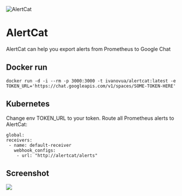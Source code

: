 <img src="https://bit.ly/2Ou0bCV" title="AlertCat" alt="AlertCat">

# AlertCat

AlertCat can help you export alerts from Prometheus to Google Chat

## Docker run

```
docker run -d -i --rm -p 3000:3000 -t ivanovua/alertcat:latest -e TOKEN_URL='https://chat.googleapis.com/v1/spaces/SOME-TOKEN-HERE'
```

## Kubernetes

Change env TOKEN_URL to your token.
Route all Prometheus alerts to AlertCat:
```
global:
receivers:
 - name: default-receiver
   webhook_configs:
    - url: "http://alertcat/alerts"

```

## Screenshot
<img src="https://i.ibb.co/kHQJ76c/m6k-Gz-XQ-Imgur.png">
